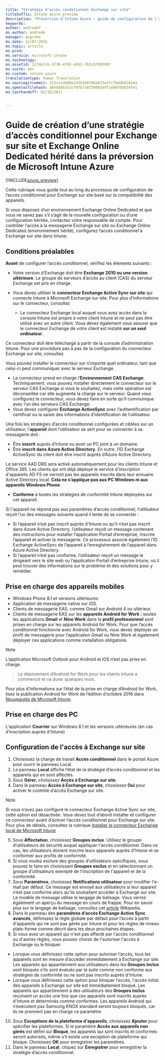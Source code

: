 ```yaml
---
title: "Stratégie d’accès conditionnel Exchange sur site"
titleSuffix: Intune Azure preview
description: "Préversion d’Intune Azure : guide de configuration de l’accès conditionnel Exchange sur site et Exchange Online Dedicated hérité dans Intune"
keywords: 
author: andredm7
ms.author: andredm
manager: angrobe
ms.date: 12/07/2016
ms.topic: article
ms.prod: 
ms.service: microsoft-intune
ms.technology: 
ms.assetid: 127dafcb-3f30-4745-a561-f62c9f095907
ms.suite: ems
ms.custom: intune-azure
translationtype: Human Translation
ms.sourcegitcommit: 153cce3809e24303b8f88a833e2fc7bdd9428a4a
ms.openlocfilehash: a9edd882e2cf0fb7abf50002e9f1e8dfd5634fe1
ms.lasthandoff: 02/18/2017


---
```


# <a name="how-to-create-a-conditional-access-policy-for-exchange-on-premises-and-legacy-exchange-online-dedicated-in-microsoft-intune-azure-preview"></a>Guide de création d’une stratégie d’accès conditionnel pour Exchange sur site et Exchange Online Dedicated hérité dans la préversion de Microsoft Intune Azure


[!INCLUDE[azure_preview](../includes/azure_preview.md)]

Cette rubrique vous guide tout au long du processus de configuration de l’accès conditionnel pour Exchange sur site basé sur la compatibilité des appareils.

Si vous disposez d’un environnement Exchange Online Dedicated et que vous ne savez pas s’il s’agit de la nouvelle configuration ou d’une configuration héritée, contactez votre responsable de compte. Pour contrôler l’accès à la messagerie Exchange sur site ou Exchange Online Dedicated (environnement hérité), configurez l’accès conditionnel à Exchange sur site dans Intune.

## <a name="prerequisites"></a>Conditions préalables

**Avant** de configurer l’accès conditionnel, vérifiez les éléments suivants :

- Votre version d’Exchange doit être **Exchange 2010 ou une version ultérieure**. Le groupe de serveurs d’accès au client (CAS) du serveur Exchange est pris en charge.
- Vous devez utiliser le **connecteur Exchange Active Sync sur site** qui connecte Intune à Microsoft Exchange sur site. Pour plus d’informations sur le connecteur, consultez <link>

  - Le connecteur Exchange local auquel vous avez accès dans la console Intune est propre à votre client Intune et ne peut pas être utilisé avec un autre client. Vous devez également vous assurer que le connecteur Exchange de votre client est installé **sur un seul ordinateur**.

Ce connecteur doit être téléchargé à partir de la console d’administration Intune. Pour une procédure pas à pas de la configuration du connecteur Exchange sur site, consultez <link to new topic>

Vous pouvez installer le connecteur sur n’importe quel ordinateur, tant que celui-ci peut communiquer avec le serveur Exchange.

- Le connecteur prend en charge l’**Environnement CAS Exchange**. Techniquement, vous pouvez installer directement le connecteur sur le serveur CAS Exchange si vous le souhaitez, mais cette opération est déconseillée car elle augmente la charge sur le serveur. Quand vous configurez le connecteur, vous devez faire en sorte qu’il communique avec l’un des serveurs CAS Exchange.
- Vous devez configurer **Exchange ActiveSync** avec l’authentification par certificat ou la saisie des informations d’identification de l’utilisateur.

Une fois les stratégies d’accès conditionnel configurées et ciblées sur un utilisateur, l’**appareil** dont l’utilisateur se sert pour se connecter à sa messagerie doit :

- Être **inscrit** auprès d’Intune ou avoir un PC joint à un domaine.
- Être **inscrit dans Azure Active Directory**. En outre, l’ID Exchange ActiveSync du client doit être inscrit auprès d’Azure Active Directory.

Le service AAD DRS sera activé automatiquement pour les clients Intune et Office 365. Les clients qui ont déjà déployé le service d'inscription d'appareils AD FS ne verront pas les appareils inscrits dans leur annuaire Active Directory local. **Cela ne s’applique pas aux PC Windows ni aux appareils Windows Phone**.

- **Conforme** à toutes les stratégies de conformité Intune déployées sur cet appareil.

Si l'appareil ne répond pas aux paramètres d’accès conditionnel, l’utilisateur reçoit l’un des messages suivants quand il tente de se connecter :

- Si l’appareil n’est pas inscrit auprès d’Intune ou qu’il n’est pas inscrit dans Azure Active Directory, l’utilisateur reçoit un message contenant des instructions pour installer l’application Portail d’entreprise, inscrire l’appareil et activer la messagerie. Ce processus associe également l’ID Exchange ActiveSync de l’appareil à l’enregistrement de l’appareil dans Azure Active Directory.
- Si l’appareil n’est pas conforme, l’utilisateur reçoit un message le dirigeant vers le site web ou l’application Portail d’entreprise Intune, où il peut trouver des informations sur le problème et des solutions pour y remédier.

## <a name="support-for-mobile-devices"></a>Prise en charge des appareils mobiles

- Windows Phone 8.1 et versions ultérieures
- Application de messagerie native sur iOS.
- Clients de messagerie EAS, comme Gmail sur Android 4 ou ultérieur.
- Clients de messagerie EAS sur les **appareils Android for Work :** seules les applications **Gmail** et **Nine Work** dans le **profil professionnel** sont prises en charge sur les appareils Android for Work. Pour que l’accès conditionnel fonctionne avec Android for Work, vous devez déployer un profil de messagerie pour l’application Gmail ou Nine Work et également déployer ces applications comme installation obligatoire.

>[!NOTE]
>L’application Microsoft Outlook pour Android et iOS n’est pas prise en charge.

> Le déploiement d’Android for Work pour les clients Intune a commencé et va durer quelques mois.

Pour plus d’informations sur l’état de la prise en charge d’Android for Work, lisez la publication Android for Work de l’édition d’octobre 2016 dans [Nouveautés de Microsoft Intune](https://docs.microsoft.com/en-us/intune/whats-new/whats-new-archive#october-2016).

## <a name="support-for-pcs"></a>Prise en charge des PC

L'application **Courrier** sur Windows 8.1 et les versions ultérieures (en cas d’inscription auprès d'Intune)


## <a name="configure-exchange-on-premises-access"></a>Configuration de l'accès à Exchange sur site

1. Choisissez la charge de travail **Accès conditionnel** dans le portail Azure pour ouvrir le panneau Local.
2. Le panneau **Local** affiche l’état de la stratégie d’accès conditionnel et les appareils qui en sont affectés.
3. Sous **Gérer**, choisissez **Accès à Exchange sur site**.
4. Dans le panneau **Accès à Exchange sur site**, choisissez **Oui** pour activer le contrôle d’accès Exchange sur site.

  >[!NOTE]
  >Si vous n’avez pas configuré le connecteur Exchange Active Sync sur site, cette option est désactivée.  Vous devez tout d’abord installer et configurer ce connecteur avant d’activer l’accès conditionnel pour Exchange sur site. Pour plus de détails, consultez la rubrique [Installer le connecteur Exchange local de Microsoft Intune](install-intune-on-premises-exchange-connector.md)

5. Sous **Affectation**, choisissez **Groupes inclus**.  Utilisez le groupe d’utilisateurs de sécurité auquel appliquer l'accès conditionnel.  Dans ce cas, les utilisateurs doivent inscrire leurs appareils auprès d'Intune et se conformer aux profils de conformité.
6. Si vous voulez exclure des groupes d’utilisateurs spécifiques, vous pouvez le faire en choisissant **Groupes exclus** et en sélectionnant un groupe d’utilisateurs exempté de l’inscription de l'appareil et de la conformité.
7. Sous **Paramètres**, choisissez **Notifications utilisateur** pour modifier l'e-mail par défaut. Ce message est envoyé aux utilisateurs si leur appareil n’est pas conforme alors qu'ils souhaitent accéder à Exchange sur site. Le modèle de message utilise le langage de balisage.  Vous verrez également un aperçu du message en cours de frappe. Pour en savoir plus sur le langage de balisage, consultez cet [article](https://en.wikipedia.org/wiki/Markup_language) Wikipedia.
8. Dans le panneau des **paramètres d’accès Exchange Active Sync avancés**, définissez la règle globale par défaut pour l’accès à partir d'appareils qui ne sont pas gérés par Intune et pour les règles de niveau plate-forme comme décrit dans les deux prochaines étapes.
9. Si vous avez un appareil qui n'est pas affecté par l'accès conditionnel ou d'autres règles, vous pouvez choisir de l'autoriser l'accès à Exchange ou le bloquer.
  - Lorsque vous définissez cette option pour autoriser l’accès, tous les appareils sont en mesure d’accéder immédiatement à Exchange sur site.  Les appareils qui appartiennent aux utilisateurs dans les **Groupes inclus** sont bloqués s’ils sont évalués par la suite comme non conforme aux stratégies de conformité ou ne sont pas inscrits auprès d'Intune.
  - Lorsque vous définissez cette option pour bloquer l’accès, l'accès initial des appareils à Exchange sur site est immédiatement bloqué.  Les appareils qui appartiennent à des utilisateurs des **Groupes inclus** reçoivent un accès une fois que ces appareils sont inscrits auprès d'Intune et déterminés comme conformes. Les appareils Android qui n’exécutent pas Samsung KNOX standard seront toujours bloqués, car ils ne prennent pas en charge ce paramètre.
10. Sous **Exceptions de la plateforme d'appareils**, choisissez **Ajouter** pour spécifier les plateformes. Si le paramètre **Accès aux appareils non gérés** est défini sur **Bloqué**, les appareils qui sont inscrits et conformes seront autorisés, même s’il existe une exception de plateforme qui bloque. Choisissez **OK** pour enregistrer les paramètres.
11. Dans le panneau **Local**, cliquez sur **Enregistrer** pour enregistrer la stratégie d’accès conditionnel.

